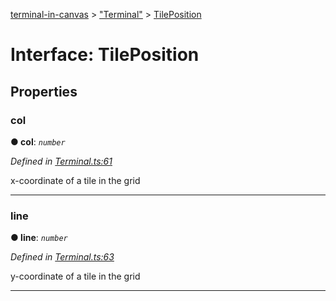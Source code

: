 [terminal-in-canvas](../README.md) > ["Terminal"](../modules/_terminal_.md) > [TilePosition](../interfaces/_terminal_.tileposition.md)



# Interface: TilePosition


## Properties
<a id="col"></a>

###  col

**●  col**:  *`number`* 

*Defined in [Terminal.ts:61](https://github.com/danikaze/terminal-in-canvas/blob/34567b2/src/Terminal.ts#L61)*



x-coordinate of a tile in the grid




___

<a id="line"></a>

###  line

**●  line**:  *`number`* 

*Defined in [Terminal.ts:63](https://github.com/danikaze/terminal-in-canvas/blob/34567b2/src/Terminal.ts#L63)*



y-coordinate of a tile in the grid




___


